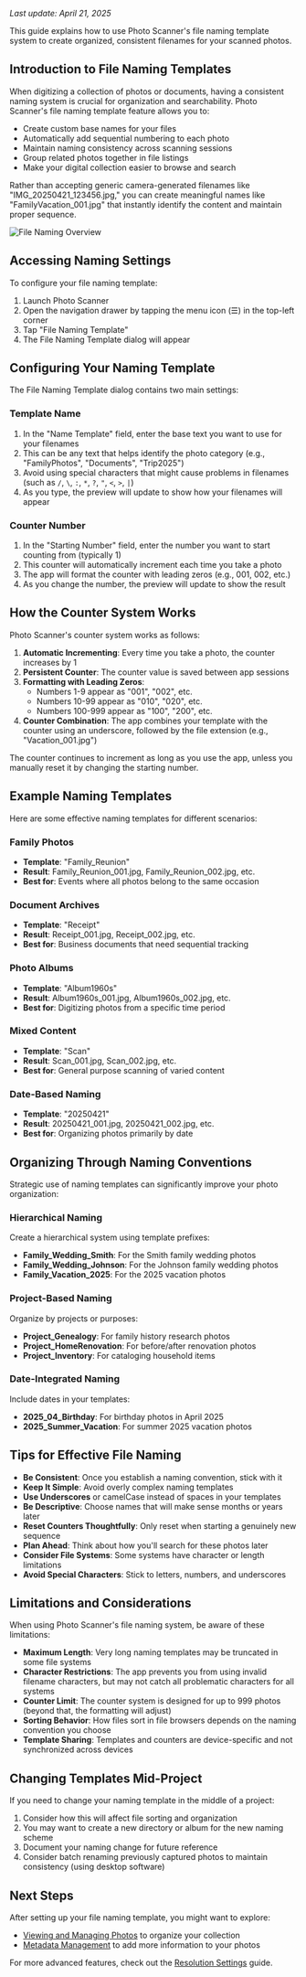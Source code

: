 
*Last update: April 21, 2025*


This guide explains how to use Photo Scanner's file naming template system to create organized, consistent filenames for your scanned photos.

## Introduction to File Naming Templates

When digitizing a collection of photos or documents, having a consistent naming system is crucial for organization and searchability. Photo Scanner's file naming template feature allows you to:

- Create custom base names for your files
- Automatically add sequential numbering to each photo
- Maintain naming consistency across scanning sessions
- Group related photos together in file listings
- Make your digital collection easier to browse and search

Rather than accepting generic camera-generated filenames like "IMG_20250421_123456.jpg," you can create meaningful names like "FamilyVacation_001.jpg" that instantly identify the content and maintain proper sequence.

![File Naming Overview](../images/file-naming-overview.png)

## Accessing Naming Settings

To configure your file naming template:

1. Launch Photo Scanner
2. Open the navigation drawer by tapping the menu icon (☰) in the top-left corner
3. Tap "File Naming Template"
4. The File Naming Template dialog will appear

## Configuring Your Naming Template

The File Naming Template dialog contains two main settings:

### Template Name

1. In the "Name Template" field, enter the base text you want to use for your filenames
2. This can be any text that helps identify the photo category (e.g., "FamilyPhotos", "Documents", "Trip2025")
3. Avoid using special characters that might cause problems in filenames (such as `/`, `\`, `:`, `*`, `?`, `"`, `<`, `>`, `|`)
4. As you type, the preview will update to show how your filenames will appear

### Counter Number

1. In the "Starting Number" field, enter the number you want to start counting from (typically 1)
2. This counter will automatically increment each time you take a photo
3. The app will format the counter with leading zeros (e.g., 001, 002, etc.)
4. As you change the number, the preview will update to show the result

## How the Counter System Works

Photo Scanner's counter system works as follows:

1. **Automatic Incrementing**: Every time you take a photo, the counter increases by 1
2. **Persistent Counter**: The counter value is saved between app sessions
3. **Formatting with Leading Zeros**:
   - Numbers 1-9 appear as "001", "002", etc.
   - Numbers 10-99 appear as "010", "020", etc.
   - Numbers 100-999 appear as "100", "200", etc.
4. **Counter Combination**: The app combines your template with the counter using an underscore, followed by the file extension (e.g., "Vacation_001.jpg")

The counter continues to increment as long as you use the app, unless you manually reset it by changing the starting number.

## Example Naming Templates

Here are some effective naming templates for different scenarios:

### Family Photos

- **Template**: "Family_Reunion"
- **Result**: Family_Reunion_001.jpg, Family_Reunion_002.jpg, etc.
- **Best for**: Events where all photos belong to the same occasion

### Document Archives

- **Template**: "Receipt"
- **Result**: Receipt_001.jpg, Receipt_002.jpg, etc.
- **Best for**: Business documents that need sequential tracking

### Photo Albums

- **Template**: "Album1960s"
- **Result**: Album1960s_001.jpg, Album1960s_002.jpg, etc.
- **Best for**: Digitizing photos from a specific time period

### Mixed Content

- **Template**: "Scan"
- **Result**: Scan_001.jpg, Scan_002.jpg, etc.
- **Best for**: General purpose scanning of varied content

### Date-Based Naming

- **Template**: "20250421"
- **Result**: 20250421_001.jpg, 20250421_002.jpg, etc.
- **Best for**: Organizing photos primarily by date
## Organizing Through Naming Conventions

Strategic use of naming templates can significantly improve your photo organization:

### Hierarchical Naming

Create a hierarchical system using template prefixes:
- **Family_Wedding_Smith**: For the Smith family wedding photos
- **Family_Wedding_Johnson**: For the Johnson family wedding photos
- **Family_Vacation_2025**: For the 2025 vacation photos

### Project-Based Naming

Organize by projects or purposes:
- **Project_Genealogy**: For family history research photos
- **Project_HomeRenovation**: For before/after renovation photos
- **Project_Inventory**: For cataloging household items

### Date-Integrated Naming

Include dates in your templates:
- **2025_04_Birthday**: For birthday photos in April 2025
- **2025_Summer_Vacation**: For summer 2025 vacation photos

## Tips for Effective File Naming

- **Be Consistent**: Once you establish a naming convention, stick with it
- **Keep It Simple**: Avoid overly complex naming templates
- **Use Underscores** or camelCase instead of spaces in your templates
- **Be Descriptive**: Choose names that will make sense months or years later
- **Reset Counters Thoughtfully**: Only reset when starting a genuinely new sequence
- **Plan Ahead**: Think about how you'll search for these photos later
- **Consider File Systems**: Some systems have character or length limitations
- **Avoid Special Characters**: Stick to letters, numbers, and underscores

## Limitations and Considerations

When using Photo Scanner's file naming system, be aware of these limitations:

- **Maximum Length**: Very long naming templates may be truncated in some file systems
- **Character Restrictions**: The app prevents you from using invalid filename characters, but may not catch all problematic characters for all systems
- **Counter Limit**: The counter system is designed for up to 999 photos (beyond that, the formatting will adjust)
- **Sorting Behavior**: How files sort in file browsers depends on the naming convention you choose
- **Template Sharing**: Templates and counters are device-specific and not synchronized across devices

## Changing Templates Mid-Project

If you need to change your naming template in the middle of a project:

1. Consider how this will affect file sorting and organization
2. You may want to create a new directory or album for the new naming scheme
3. Document your naming change for future reference
4. Consider batch renaming previously captured photos to maintain consistency (using desktop software)

## Next Steps

After setting up your file naming template, you might want to explore:

- [Viewing and Managing Photos](viewing-managing.md) to organize your collection
- [Metadata Management](metadata.md) to add more information to your photos

For more advanced features, check out the [Resolution Settings](resolution.md) guide.

